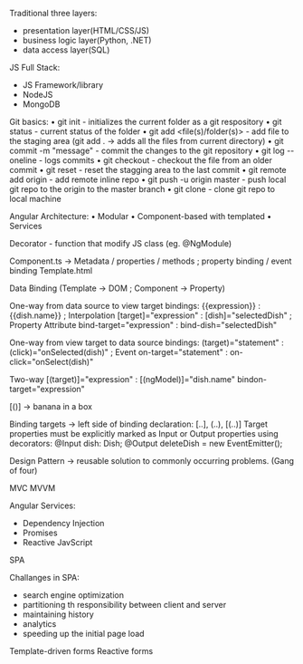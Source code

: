 Traditional three layers:
- presentation layer(HTML/CSS/JS)
- business logic layer(Python, .NET)
- data access layer(SQL)

JS Full Stack:
- JS Framework/library
- NodeJS
- MongoDB

Git basics:
• git init
    - initializes the current folder as a git respository
• git status
    - current status of the folder
• git add <file(s)/folder(s)>
    - add file to the staging area (git add . -> adds all the files from current directory)
• git commit -m "message"
    - commit the changes to the git repository
• git log --oneline
    - logs commits
• git checkout <commit><file>
    - checkout the file from an older commit
• git reset
    - reset the stagging area to the last commit
• git remote add origin <url>
    - add remote inline repo
• git push -u origin master
    - push local git repo to the origin to the master branch
• git clone <url>
    - clone git repo to local machine

Angular Architecture:
    • Modular
    • Component-based with templated
    • Services

Decorator - function that modify JS class (eg. @NgModule)

Component.ts -> Metadata / properties / methods ; property binding / event binding
Template.html

Data Binding (Template -> DOM ; Component -> Property)

One-way from data source to view target bindings:
{{expression}} : {{dish.name}} ; Interpolation
[target]="expression" : [dish]="selectedDish" ; Property Attribute
bind-target="expression" : bind-dish="selectedDish"

One-way from view target to data source bindings:
(target)="statement" : (click)="onSelected(dish)" ; Event
on-target="statement" : on-click="onSelect(dish)"

Two-way
[(target)]="expression" : [(ngModel)]="dish.name"
bindon-target="expression"

[()] -> banana in a box

Binding targets -> left side of binding declaration: 
[..], (..), [(..)]
Target properties must be explicitly marked as Input or Output properties using decorators:
@Input dish: Dish;
@Output deleteDish = new EventEmitter<Dish>();


Design Pattern -> reusable solution to commonly occurring problems. (Gang of four)

MVC
MVVM


Angular Services:
- Dependency Injection
- Promises
- Reactive JavScript


SPA

Challanges in SPA:
- search engine optimization
- partitioning th responsibility between client and server
- maintaining history
- analytics
- speeding up the initial page load


Template-driven forms
Reactive forms